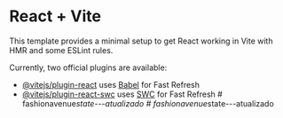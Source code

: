 # React + Vite

This template provides a minimal setup to get React working in Vite with HMR and some ESLint rules.

Currently, two official plugins are available:

- [@vitejs/plugin-react](https://github.com/vitejs/vite-plugin-react/blob/main/packages/plugin-react/README.md) uses [Babel](https://babeljs.io/) for Fast Refresh
- [@vitejs/plugin-react-swc](https://github.com/vitejs/vite-plugin-react-swc) uses [SWC](https://swc.rs/) for Fast Refresh
#   f a s h i o n a v e n u e _ s t a t e - - - a t u a l i z a d o  
 #   f a s h i o n a v e n u e _ s t a t e - - - a t u a l i z a d o  
 